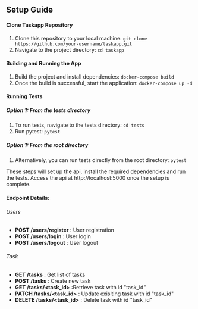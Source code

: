 ## Setup Guide

#### Clone Taskapp Repository
1. Clone this repository to your local machine:
    `git clone https://github.com/your-username/taskapp.git`
2. Navigate to the project directory:
    `cd taskapp`


#### Building and Running the App
1. Build the project and install dependencies:
    `docker-compose build`
2. Once the build is successful, start the application:
    `docker-compose up -d`

#### Running Tests
##### Option 1: From the tests directory
1. To run tests, navigate to the tests directory:
    `cd tests`
2. Run pytest:
    `pytest`
##### Option 1: From the root directory
1. Alternatively, you can run tests directly from the root directory:
    `pytest`

These steps will set up the api, install the required dependencies and run the tests. Access the api at http://localhost:5000 once the setup is complete. 
#### Endpoint Details:
###### Users
* **POST /users/register** : User registration
* **POST /users/login** : User login 
* **POST /users/logout** : User logout

###### Task
* **GET /tasks** : Get list of tasks 
* **POST /tasks** : Create new task
* **GET /tasks/<task_id>** :Retrieve task with id "task_id"
* **PATCH /tasks/<task_id>** : Update exisiting task with id "task_id"
* **DELETE /tasks/<task_id>** : Delete task with id "task_id"

